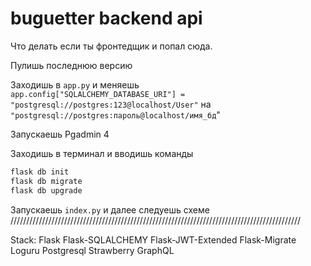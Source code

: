 # buguetter backend api
Что делать если ты фронтедщик и попал сюда.  

Пулишь последнюю версию

Заходишь в `app.py` и меняешь  
`app.config["SQLALCHEMY_DATABASE_URI"] = "postgresql://postgres:123@localhost/User"` на  
`"postgresql://postgres:пароль@localhost/имя_бд`"  

Запускаешь Pgadmin 4 

Заходишь в терминал и вводишь команды 
```bash
flask db init
flask db migrate
flask db upgrade
```
Запускаешь `index.py` и далее следуешь схеме
////////////////////////////////////////////////////////////////////////////////////////////

Stack:
Flask
Flask-SQLALCHEMY
Flask-JWT-Extended
Flask-Migrate
Loguru
Postgresql
Strawberry GraphQL

